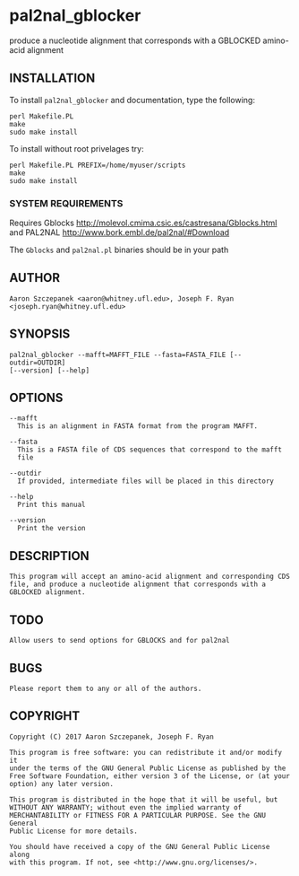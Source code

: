 # pal2nal_gblocker
produce a nucleotide alignment that corresponds with a GBLOCKED amino-acid alignment

## INSTALLATION

To install `pal2nal_gblocker` and documentation, type the following:

    perl Makefile.PL
    make
    sudo make install

To install without root privelages try:

    perl Makefile.PL PREFIX=/home/myuser/scripts
    make
    sudo make install

### SYSTEM REQUIREMENTS

Requires Gblocks http://molevol.cmima.csic.es/castresana/Gblocks.html
and PAL2NAL http://www.bork.embl.de/pal2nal/#Download

The `Gblocks` and `pal2nal.pl` binaries should be in your path

## AUTHOR
    Aaron Szczepanek <aaron@whitney.ufl.edu>, Joseph F. Ryan
    <joseph.ryan@whitney.ufl.edu>

## SYNOPSIS
    pal2nal_gblocker --mafft=MAFFT_FILE --fasta=FASTA_FILE [--outdir=OUTDIR]
    [--version] [--help]

## OPTIONS
    --mafft
      This is an alignment in FASTA format from the program MAFFT.

    --fasta
      This is a FASTA file of CDS sequences that correspond to the mafft
      file

    --outdir
      If provided, intermediate files will be placed in this directory

    --help
      Print this manual

    --version
      Print the version

## DESCRIPTION
    This program will accept an amino-acid alignment and corresponding CDS
    file, and produce a nucleotide alignment that corresponds with a
    GBLOCKED alignment.

## TODO
    Allow users to send options for GBLOCKS and for pal2nal

## BUGS
    Please report them to any or all of the authors.

## COPYRIGHT
    Copyright (C) 2017 Aaron Szczepanek, Joseph F. Ryan

    This program is free software: you can redistribute it and/or modify it
    under the terms of the GNU General Public License as published by the
    Free Software Foundation, either version 3 of the License, or (at your
    option) any later version.

    This program is distributed in the hope that it will be useful, but
    WITHOUT ANY WARRANTY; without even the implied warranty of
    MERCHANTABILITY or FITNESS FOR A PARTICULAR PURPOSE. See the GNU General
    Public License for more details.

    You should have received a copy of the GNU General Public License along
    with this program. If not, see <http://www.gnu.org/licenses/>.

